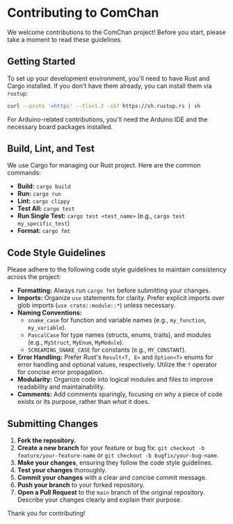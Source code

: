 # Contributing to ComChan

We welcome contributions to the ComChan project! Before you start, please take a moment to read these guidelines.

## Getting Started

To set up your development environment, you'll need to have Rust and Cargo installed. If you don't have them already, you can install them via `rustup`:

```bash
curl --proto '=https' --tlsv1.2 -sSf https://sh.rustup.rs | sh
```

For Arduino-related contributions, you'll need the Arduino IDE and the necessary board packages installed.

## Build, Lint, and Test

We use Cargo for managing our Rust project. Here are the common commands:

*   **Build:** `cargo build`
*   **Run:** `cargo run`
*   **Lint:** `cargo clippy`
*   **Test All:** `cargo test`
*   **Run Single Test:** `cargo test <test_name>` (e.g., `cargo test my_specific_test`)
*   **Format:** `cargo fmt`

## Code Style Guidelines

Please adhere to the following code style guidelines to maintain consistency across the project:

*   **Formatting:** Always run `cargo fmt` before submitting your changes.
*   **Imports:** Organize `use` statements for clarity. Prefer explicit imports over glob imports (`use crate::module::*`) unless necessary.
*   **Naming Conventions:**
    *   `snake_case` for function and variable names (e.g., `my_function`, `my_variable`).
    *   `PascalCase` for type names (structs, enums, traits), and modules (e.g., `MyStruct`, `MyEnum`, `MyModule`).
    *   `SCREAMING_SNAKE_CASE` for constants (e.g., `MY_CONSTANT`).
*   **Error Handling:** Prefer Rust's `Result<T, E>` and `Option<T>` enums for error handling and optional values, respectively. Utilize the `?` operator for concise error propagation.
*   **Modularity:** Organize code into logical modules and files to improve readability and maintainability.
*   **Comments:** Add comments sparingly, focusing on _why_ a piece of code exists or its purpose, rather than _what_ it does.

## Submitting Changes

1.  **Fork the repository.**
2.  **Create a new branch** for your feature or bug fix: `git checkout -b feature/your-feature-name` or `git checkout -b bugfix/your-bug-name`.
3.  **Make your changes**, ensuring they follow the code style guidelines.
4.  **Test your changes** thoroughly.
5.  **Commit your changes** with a clear and concise commit message.
6.  **Push your branch** to your forked repository.
7.  **Open a Pull Request** to the `main` branch of the original repository. Describe your changes clearly and explain their purpose.

Thank you for contributing!
